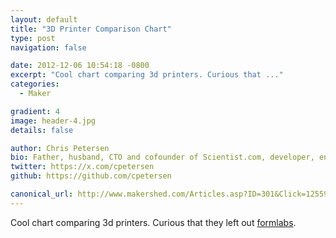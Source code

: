 ```yaml
---
layout: default
title: "3D Printer Comparison Chart"
type: post
navigation: false

date: 2012-12-06 10:54:18 -0800
excerpt: "Cool chart comparing 3d printers. Curious that ..."
categories:
  - Maker

gradient: 4
image: header-4.jpg
details: false

author: Chris Petersen
bio: Father, husband, CTO and cofounder of Scientist.com, developer, entrepreneur and technologist.
twitter: https://x.com/cpetersen
github: https://github.com/cpetersen

canonical_url: http://www.makershed.com/Articles.asp?ID=301&Click=125590
---
```



Cool chart comparing 3d printers. Curious that they left out  [formlabs](http://formlabs.com).
